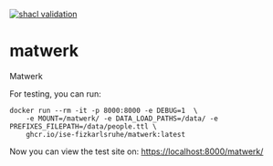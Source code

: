 [![shacl validation](https://github.com/ISE-FIZKarlsruhe/matwerk/actions/workflows/kg-validation.yml/badge.svg)](https://github.com/ISE-FIZKarlsruhe/matwerk/actions/workflows/kg-validation.yml)

# matwerk

Matwerk

For testing, you can run:

```shell
docker run --rm -it -p 8000:8000 -e DEBUG=1  \
    -e MOUNT=/matwerk/ -e DATA_LOAD_PATHS=/data/ -e PREFIXES_FILEPATH=/data/people.ttl \
    ghcr.io/ise-fizkarlsruhe/matwerk:latest
```

Now you can view the test site on: [https://localhost:8000/matwerk/](https://localhost:8000/matwerk/)
